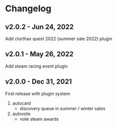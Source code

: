 # Changelog

## v2.0.2 - Jun 24, 2022

Add clorthax quest 2022 (summer sale 2022) plugin

## v2.0.1 - May 26, 2022

Add steam racing event plugin

## v2.0.0 - Dec 31, 2021

First release with plugin system

1. autocard
    * discovery queue in summer / winter sales
2. autovote
    * vote steam awards
